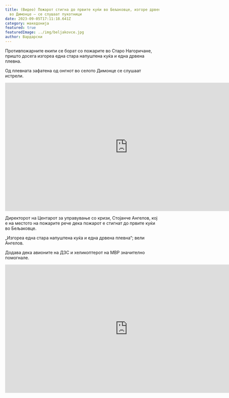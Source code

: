 ```yaml
---
title: (Видео) Пожарот стигна до првите куќи во Бељаковце, изгоре дрвена куќарка
  во Димонце – се слушаат пукотници
date: 2023-09-05T17:11:18.641Z
category: македонија
featured: true
featuredImage: ../img/beljakovce.jpg
author: Вардарски
---
```

<!--StartFragment-->

Противпожарните екипи се борат со пожарите во Старо Нагоричане, пришто досега изгореа една стара напуштена куќа и една дрвена плевна.



<!--EndFragment--><!--StartFragment-->

Од плевната зафатена од онгнот во селото Димонце се слушаат истрели.



<!--EndFragment--><iframe width="800" height="420" src="https://www.youtube.com/embed/AimQeqkJCBk" title="Пукотници од дрвена помошна просторија зафатена од огнот, 05.09.2023, с. Димонце, Старо Нагоричане" frameborder="0" allow="accelerometer; autoplay; clipboard-write; encrypted-media; gyroscope; picture-in-picture; web-share" allowfullscreen></iframe><!--StartFragment-->

Директорот на Центарот за управување со кризи, Стојанче Ангелов, кој е на местото на пожарите рече дека пожарот е стигнат до првите куќи во Бељаковце.

„Изгореа една стара напуштена куќа и една дрвена плевна“; вели Ангелов.

Додава дека авионите на ДЗС и хеликоптерот на МВР значително помогнале.

<!--EndFragment--><iframe width="800" height="420" src="https://www.youtube.com/embed/iLvzhuqRmzQ" title="Ангелов кај пожарот во Бељаковце: прецизно дејство од авион со вода и пена" frameborder="0" allow="accelerometer; autoplay; clipboard-write; encrypted-media; gyroscope; picture-in-picture; web-share" allowfullscreen></iframe>